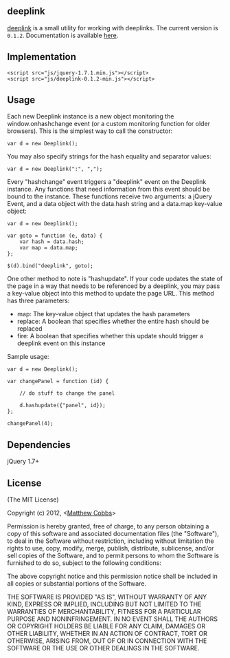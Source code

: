 ## deeplink

[deeplink](http://draeton.github.com/deeplink/) is a small utility for working with deeplinks.
The current version is `0.1.2`. Documentation is available
[here](http://draeton.github.com/deeplink/deeplink/docs/deeplink.html).


## Implementation

    <script src="js/jquery-1.7.1.min.js"></script>
    <script src="js/deeplink-0.1.2-min.js"></script>


## Usage

Each new Deeplink instance is a new object monitoring the window.onhashchange event (or a custom monitoring function for older browsers). This is the simplest way to call the constructor:

    var d = new Deeplink();

You may also specify strings for the hash equality and separator values:

    var d = new Deeplink(":", ",");

Every "hashchange" event triggers a "deeplink" event on the Deeplink instance. Any functions that need information from this event should be bound to the instance. These functions receive two arguments: a jQuery Event, and a data object with the data.hash string and a data.map key-value object:

    var d = new Deeplink();

    var goto = function (e, data) {
        var hash = data.hash;
        var map = data.map;
    };

    $(d).bind("deeplink", goto);

One other method to note is "hashupdate". If your code updates the state of the page in a way that needs to be referenced by a deeplink, you may pass a key-value object into this method to update the page URL. This method has three parameters:

* map: The key-value object that updates the hash parameters
* replace: A boolean that specifies whether the entire hash should be replaced
* fire: A boolean that specifies whether this update should trigger a deeplink event on this instance

Sample usage:

    var d = new Deeplink();

    var changePanel = function (id) {

        // do stuff to change the panel

        d.hashupdate({"panel", id});
    };

    changePanel(4);


## Dependencies

jQuery 1.7+


## License

(The MIT License)

Copyright (c) 2012, <[Matthew Cobbs](mailto:draeton@gmail.com)>

Permission is hereby granted, free of charge, to any person obtaining
a copy of this software and associated documentation files (the
"Software"), to deal in the Software without restriction, including
without limitation the rights to use, copy, modify, merge, publish,
distribute, sublicense, and/or sell copies of the Software, and to
permit persons to whom the Software is furnished to do so, subject to
the following conditions:

The above copyright notice and this permission notice shall be included
in all copies or substantial portions of the Software.

THE SOFTWARE IS PROVIDED "AS IS", WITHOUT WARRANTY OF ANY KIND, EXPRESS
OR IMPLIED, INCLUDING BUT NOT LIMITED TO THE WARRANTIES OF
MERCHANTABILITY, FITNESS FOR A PARTICULAR PURPOSE AND NONINFRINGEMENT.
IN NO EVENT SHALL THE AUTHORS OR COPYRIGHT HOLDERS BE LIABLE FOR ANY
CLAIM, DAMAGES OR OTHER LIABILITY, WHETHER IN AN ACTION OF CONTRACT,
TORT OR OTHERWISE, ARISING FROM, OUT OF OR IN CONNECTION WITH THE
SOFTWARE OR THE USE OR OTHER DEALINGS IN THE SOFTWARE.